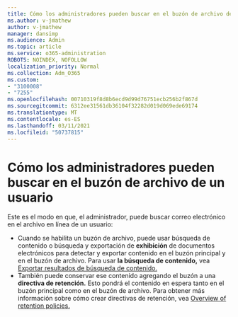 ```yaml
---
title: Cómo los administradores pueden buscar en el buzón de archivo de un usuario
ms.author: v-jmathew
author: v-jmathew
manager: dansimp
ms.audience: Admin
ms.topic: article
ms.service: o365-administration
ROBOTS: NOINDEX, NOFOLLOW
localization_priority: Normal
ms.collection: Adm_O365
ms.custom:
- "3100008"
- "7255"
ms.openlocfilehash: 00710319f8d8b6ecd9d99d76751ecb256b2f867d
ms.sourcegitcommit: 6312ee31561db36104f32282d019d069ede69174
ms.translationtype: MT
ms.contentlocale: es-ES
ms.lasthandoff: 03/11/2021
ms.locfileid: "50737815"
---
```

# <a name="how-admins-can-search-a-users-archive-mailbox"></a>Cómo los administradores pueden buscar en el buzón de archivo de un usuario

Este es el modo en que, el administrador, puede buscar correo electrónico en el archivo en línea de un usuario:

* Cuando se habilita un buzón  de archivo, puede usar búsqueda de contenido o búsqueda y exportación de **exhibición** de documentos electrónicos para detectar y exportar contenido en el buzón principal y en el buzón de archivo. Para usar **la búsqueda de contenido,** vea [Exportar resultados de búsqueda de contenido.](https://docs.microsoft.com/office365/securitycompliance/export-search-results)
* También puede conservar ese contenido agregando el buzón a una **directiva de retención.** Esto pondrá el contenido en espera tanto en el buzón principal como en el buzón de archivo. Para obtener más información sobre cómo crear directivas de retención, vea [Overview of retention policies.](https://docs.microsoft.com/office365/securitycompliance/retention-policies)
